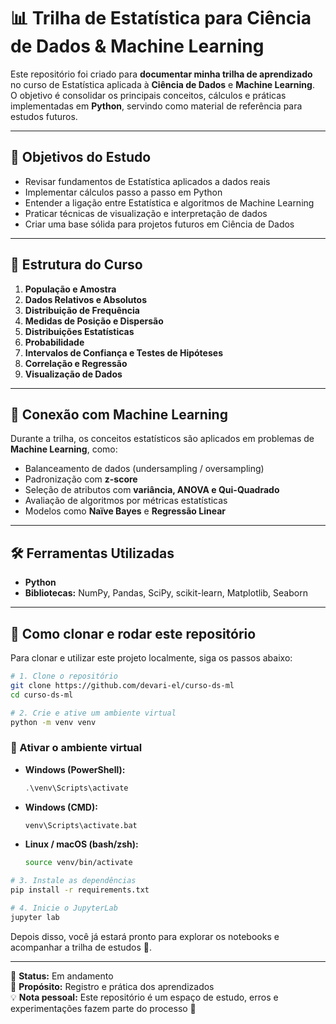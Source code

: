 # 📊 Trilha de Estatística para Ciência de Dados & Machine Learning  

Este repositório foi criado para **documentar minha trilha de aprendizado** no curso de Estatística aplicada à **Ciência de Dados** e **Machine Learning**.  
O objetivo é consolidar os principais conceitos, cálculos e práticas implementadas em **Python**, servindo como material de referência para estudos futuros.  

---

## 🎯 Objetivos do Estudo
- Revisar fundamentos de Estatística aplicados a dados reais  
- Implementar cálculos passo a passo em Python  
- Entender a ligação entre Estatística e algoritmos de Machine Learning  
- Praticar técnicas de visualização e interpretação de dados  
- Criar uma base sólida para projetos futuros em Ciência de Dados  

---

## 📂 Estrutura do Curso
1. **População e Amostra**  
2. **Dados Relativos e Absolutos**  
3. **Distribuição de Frequência**  
4. **Medidas de Posição e Dispersão**  
5. **Distribuições Estatísticas**  
6. **Probabilidade**  
7. **Intervalos de Confiança e Testes de Hipóteses**  
8. **Correlação e Regressão**  
9. **Visualização de Dados**  

---

## 🔗 Conexão com Machine Learning
Durante a trilha, os conceitos estatísticos são aplicados em problemas de **Machine Learning**, como:  
- Balanceamento de dados (undersampling / oversampling)  
- Padronização com **z-score**  
- Seleção de atributos com **variância, ANOVA e Qui-Quadrado**  
- Avaliação de algoritmos por métricas estatísticas  
- Modelos como **Naïve Bayes** e **Regressão Linear**  

---

## 🛠️ Ferramentas Utilizadas
- **Python**  
- **Bibliotecas:** NumPy, Pandas, SciPy, scikit-learn, Matplotlib, Seaborn  

---

## 🚀 Como clonar e rodar este repositório

Para clonar e utilizar este projeto localmente, siga os passos abaixo:

```bash
# 1. Clone o repositório
git clone https://github.com/devari-el/curso-ds-ml
cd curso-ds-ml

# 2. Crie e ative um ambiente virtual
python -m venv venv
```

### 🔑 Ativar o ambiente virtual

- **Windows (PowerShell):**
  ```powershell
  .\venv\Scripts\activate
  ```

- **Windows (CMD):**
  ```cmd
  venv\Scripts\activate.bat
  ```

- **Linux / macOS (bash/zsh):**
  ```bash
  source venv/bin/activate
  ```

```bash
# 3. Instale as dependências
pip install -r requirements.txt

# 4. Inicie o JupyterLab
jupyter lab
```

Depois disso, você já estará pronto para explorar os notebooks e acompanhar a trilha de estudos 📘.  

---

📘 **Status:** Em andamento  
📝 **Propósito:** Registro e prática dos aprendizados  
💡 **Nota pessoal:** Este repositório é um espaço de estudo, erros e experimentações fazem parte do processo 🚀  

